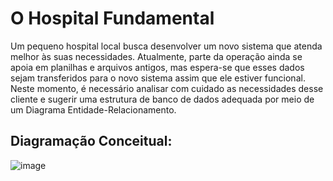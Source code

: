 # O Hospital Fundamental

Um pequeno hospital local busca desenvolver um novo sistema que atenda melhor às suas necessidades. Atualmente, parte da operação ainda se apoia em planilhas e arquivos antigos, mas espera-se que esses dados sejam transferidos para o novo sistema assim que ele estiver funcional. Neste momento, é necessário analisar com cuidado as necessidades desse cliente e sugerir uma estrutura de banco de dados adequada por meio de um Diagrama Entidade-Relacionamento.

## Diagramação Conceitual:

![image](https://github.com/DiogoJP202/O-Hospital-Fundamental/assets/102389309/a868e56c-ac27-4fc2-803d-fc68d53ca548)
